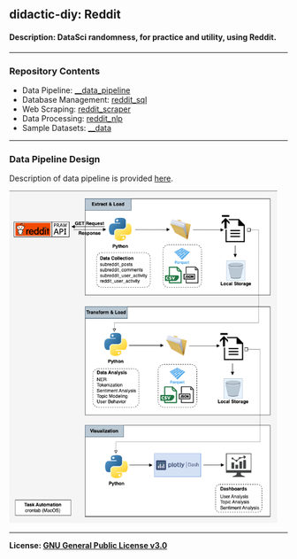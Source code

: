 ## didactic-diy: Reddit
#### Description: DataSci randomness, for practice and utility, using Reddit.

---
### Repository Contents
- Data Pipeline: [__data_pipeline](https://github.com/kariemoorman/didactic-diy/tree/main/reddit/__data_pipeline)
- Database Management: [reddit_sql](https://github.com/kariemoorman/didactic-diy/tree/main/reddit/__data_pipeline/reddit_sql)
- Web Scraping: [reddit_scraper](https://github.com/kariemoorman/didactic-diy/tree/main/reddit/__scripts/reddit_scraper)
- Data Processing: [reddit_nlp](https://github.com/kariemoorman/didactic-diy/tree/main/reddit/__scripts/reddit_nlp)
- Sample Datasets: [__data](https://github.com/kariemoorman/didactic-diy/tree/main/reddit/__data)

--- 

### Data Pipeline Design
Description of data pipeline is provided [here](https://github.com/kariemoorman/didactic-diy/tree/main/reddit/__data_pipeline). 

<img src="https://github.com/kariemoorman/didactic-diy/blob/main/reddit/__media/images/data_pipelines-reddit_local_pipeline.drawio.png" height="600"/>

--- 

<b>License: [GNU General Public License v3.0](https://choosealicense.com/licenses/gpl-3.0/)</b>
